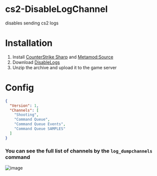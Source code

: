 # cs2-DisableLogChannel
disables sending cs2 logs

# Installation
1. Install [CounterStrike Sharp](https://github.com/roflmuffin/CounterStrikeSharp) and [Metamod:Source](https://www.sourcemm.net/downloads.php/?branch=master)
2. Download [DisableLogs](https://github.com/partiusfabaa/cs2-DisableLogChannel/releases/tag/1.0.0)
3. Unzip the archive and upload it to the game server

# Config
```json
{
  "Version": 1,
  "Channels": [
    "Shooting",
    "Command Queue",
    "Command Queue Events",
    "Command Queue SAMPLES"
  ]
}
```
### You can see the full list of channels by the `log_dumpchannels` command
![image](https://github.com/partiusfabaa/cs2-DisableLogChannel/assets/96542489/85d6dea6-0dd6-4697-b02e-d19c9284cfd7)
